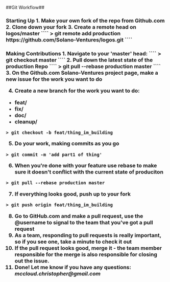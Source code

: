 ##Git Workflow##
<h3> Starting Up
1. Make your own fork of the repo from Github.com
2. Clone down your fork
3. Create a remote head on logos/master
````
> git remote add production https://github.com/Solano-Ventures/logos.git
````


<h3> Making Contributions
1. Navigate to your 'master' head:
````
> git checkout master
````
2. Pull down the latest state of the production Repo
````
> git pull --rebase production master
````
3. On the Github.com Solano-Ventures project page, make a new issue for the work you want to do

4. Create a new branch for the work you want to do:
  - feat/
  - fix/
  - doc/
  - cleanup/

  ````
  > git checkout -b feat/thing_im_building
  ````
5. Do your work, making commits as you go
````
> git commit -m 'add part1 of thing'
````
6. When you're done with your feature use rebase to make sure it doesn't conflict with the current state of produciton
````
> git pull --rebase production master
````
7. If everything looks good, push up to your fork
````
> git push origin feat/thing_im_building
````
8. Go to GitHub.com and make a pull request, use the @username to signal to the team that you've got a pull request
9. As a team, responding to pull requests is really important, so if you see one, take a minute to check it out
10. If the pull request looks good, merge it - the team member responsible for the merge is also responsible for closing out the issue.
11. Done! Let me know if you have any questions: _mccloud.christopher@gmail.com_
